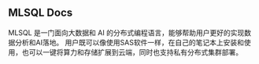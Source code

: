 ## MLSQL Docs

MLSQL 是一门面向大数据和 AI 的分布式编程语言，能够帮助用户更好的实现数据分析和AI落地。
用户既可以像使用SAS软件一样，在自己的笔记本上安装和使用，也可以一键将算力和存储扩展到云端，同时也支持私有分布式集群部署。